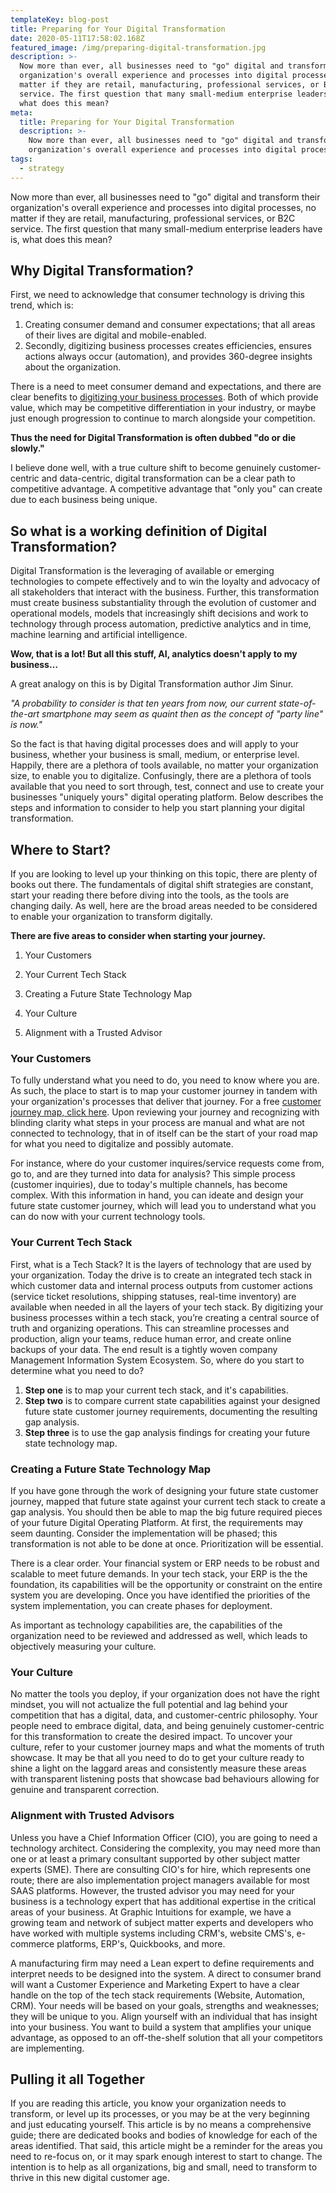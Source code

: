 ```yaml
---
templateKey: blog-post
title: Preparing for Your Digital Transformation
date: 2020-05-11T17:58:02.168Z
featured_image: /img/preparing-digital-transformation.jpg
description: >-
  Now more than ever, all businesses need to "go" digital and transform their
  organization's overall experience and processes into digital processes, no
  matter if they are retail, manufacturing, professional services, or B2C
  service. The first question that many small-medium enterprise leaders have is,
  what does this mean?
meta:
  title: Preparing for Your Digital Transformation
  description: >-
    Now more than ever, all businesses need to "go" digital and transform their
    organization's overall experience and processes into digital processes.
tags:
  - strategy
---
```

Now more than ever, all businesses need to "go" digital and transform their organization's overall experience and processes into digital processes, no matter if they are retail, manufacturing, professional services, or B2C service. The first question that many small-medium enterprise leaders have is, what does this mean?



## Why Digital Transformation?

First, we need to acknowledge that consumer technology is driving this trend, which is: 

1. Creating consumer demand and consumer expectations; that all areas of their lives are digital and mobile-enabled. 
2. Secondly, digitizing business processes creates efficiencies, ensures actions always occur (automation), and provides 360-degree insights about the organization. 

There is a need to meet consumer demand and expectations, and there are clear benefits to [digitizing your business processes](https://www.graphicintuitions.com/services/digitizing-business-processes). Both of which provide value, which may be competitive differentiation in your industry, or maybe just enough progression to continue to march alongside your competition.



**Thus the need for Digital Transformation is often dubbed "do or die slowly."**



I believe done well, with a true culture shift to become genuinely customer-centric and data-centric, digital transformation can be a clear path to competitive advantage. A competitive advantage that "only you" can create due to each business being unique.



## So what is a working definition of Digital Transformation?

Digital Transformation is the leveraging of available or emerging technologies to compete effectively and to win the loyalty and advocacy of all stakeholders that interact with the business. Further, this transformation must create business substantiality through the evolution of customer and operational models, models that increasingly shift decisions and work to technology through process automation, predictive analytics and in time, machine learning and artificial intelligence.



**Wow, that is a lot! But all this stuff, AI, analytics doesn't apply to my business…**



A great analogy on this is by Digital Transformation author Jim Sinur.



*"A probability to consider is that ten years from now, our current state-of-the-art smartphone may seem as quaint then as the concept of "party line" is now."*



So the fact is that having digital processes does and will apply to your business, whether your business is small, medium, or enterprise level. Happily, there are a plethora of tools available, no matter your organization size, to enable you to digitalize. Confusingly, there are a plethora of tools available that you need to sort through, test, connect and use to create your businesses "uniquely yours" digital operating platform. Below describes the steps and information to consider to help you start planning your digital transformation.



## Where to Start?

If you are looking to level up your thinking on this topic, there are plenty of books out there. The fundamentals of digital shift strategies are constant, start your reading there before diving into the tools, as the tools are changing daily. As well, here are the broad areas needed to be considered to enable your organization to transform digitally.



**There are five areas to consider when starting your journey.**



1. Your Customers

2. Your Current Tech Stack

3. Creating a Future State Technology Map

4. Your Culture

5. Alignment with a Trusted Advisor



### Your Customers

To fully understand what you need to do, you need to know where you are. As such, the place to start is to map your customer journey in tandem with your organization's processes that deliver that journey. For a free [customer journey map, click here](https://www.stevewhittington.com/worksheets). Upon reviewing your journey and recognizing with blinding clarity what steps in your process are manual and what are not connected to technology, that in of itself can be the start of your road map for what you need to digitalize and possibly automate.



For instance, where do your customer inquires/service requests come from, go to, and are they turned into data for analysis? This simple process (customer inquiries), due to today's multiple channels, has become complex. With this information in hand, you can ideate and design your future state customer journey, which will lead you to understand what you can do now with your current technology tools.



### Your Current Tech Stack

First, what is a Tech Stack? It is the layers of technology that are used by your organization. Today the drive is to create an integrated tech stack in which customer data and internal process outputs from customer actions (service ticket resolutions, shipping statuses, real-time inventory) are available when needed in all the layers of your tech stack. By digitizing your business processes within a tech stack, you’re creating a central source of truth and organizing operations. This can streamline processes and production, align your teams, reduce human error, and create online backups of your data. The end result is a tightly woven company Management Information System Ecosystem. So, where do you start to determine what you need to do?

1. **Step one** is to map your current tech stack, and it's capabilities.
2. **Step two** is to compare current state capabilities against your designed future state customer journey requirements, documenting the resulting gap analysis.
3. **Step three** is to use the gap analysis findings for creating your future state technology map.



### Creating a Future State Technology Map

If you have gone through the work of designing your future state customer journey, mapped that future state against your current tech stack to create a gap analysis. You should then be able to map the big future required pieces of your future Digital Operating Platform. At first, the requirements may seem daunting. Consider the implementation will be phased; this transformation is not able to be done at once. Prioritization will be essential.



There is a clear order. Your financial system or ERP needs to be robust and scalable to meet future demands. In your tech stack, your ERP is the the foundation, its capabilities will be the opportunity or constraint on the entire system you are developing. Once you have identified the priorities of the system implementation, you can create phases for deployment. 

As important as technology capabilities are, the capabilities of the organization need to be reviewed and addressed as well, which leads to objectively measuring your culture.



### Your Culture

No matter the tools you deploy, if your organization does not have the right mindset, you will not actualize the full potential and lag behind your competition that has a digital, data, and customer-centric philosophy. Your people need to embrace digital, data, and being genuinely customer-centric for this transformation to create the desired impact. To uncover your culture, refer to your customer journey maps and what the moments of truth showcase. It may be that all you need to do to get your culture ready to shine a light on the laggard areas and consistently measure these areas with transparent listening posts that showcase bad behaviours allowing for genuine and transparent correction.



### Alignment with Trusted Advisors

Unless you have a Chief Information Officer (CIO), you are going to need a technology architect. Considering the complexity, you may need more than one or at least a primary consultant supported by other subject matter experts (SME). There are consulting CIO's for hire, which represents one route; there are also implementation project managers available for most SAAS platforms. However, the trusted advisor you may need for your business is a technology expert that has additional expertise in the critical areas of your business. At Graphic Intuitions for example, we have a growing team and network of subject matter experts and developers who have worked with multiple systems including CRM's, website CMS's, e-commerce platforms, ERP's, Quickbooks, and more. 



A manufacturing firm may need a Lean expert to define requirements and interpret needs to be designed into the system. A direct to consumer brand will want a Customer Experience and Marketing Expert to have a clear handle on the top of the tech stack requirements (Website, Automation, CRM). Your needs will be based on your goals, strengths and weaknesses; they will be unique to you. Align yourself with an individual that has insight into your business. You want to build a system that amplifies your unique advantage, as opposed to an off-the-shelf solution that all your competitors are implementing.



## Pulling it all Together

If you are reading this article, you know your organization needs to transform, or level up its processes, or you may be at the very beginning and just educating yourself. This article is by no means a comprehensive guide; there are dedicated books and bodies of knowledge for each of the areas identified. That said, this article might be a reminder for the areas you need to re-focus on, or it may spark enough interest to start to change. The intention is to help as all organizations, big and small, need to transform to thrive in this new digital customer age.